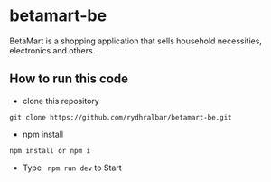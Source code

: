 # betamart-be
BetaMart is a shopping application that sells household necessities, electronics and others.

## How to run this code

- clone this repository
```
git clone https://github.com/rydhralbar/betamart-be.git
```
- npm install
```
npm install or npm i
```
- Type ` npm run dev` to Start
